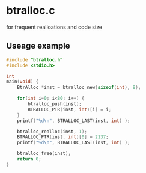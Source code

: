 # btralloc.c
for frequent realloations and code size  

## Useage example
```c
#include "btralloc.h"
#include <stdio.h>

int
main(void) {
    BtrAlloc *inst = btralloc_new(sizeof(int), 8);

    for(int i=0; i<80; i++) {
        btralloc_push(inst);
        BTRALLOC_PTR(inst, int)[i] = i;
    }
    printf("%d\n", BTRALLOC_LAST(inst, int) );

    btralloc_realloc(inst, 1);
    BTRALLOC_PTR(inst, int)[0] = 2137;
    printf("%d\n", BTRALLOC_LAST(inst, int) );

    btralloc_free(inst);
    return 0;
}

```

